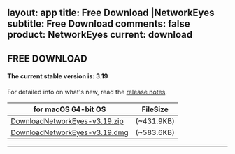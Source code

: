 layout: app
title: Free Download |NetworkEyes
subtitle: Free Download
comments: false
product: NetworkEyes
current: download
---

## <strong>FREE DOWNLOAD</strong>

#### <b>The current stable version is: 3.19</b>

For detailed info on what's new, read the [release notes](./changelog.html).

for macOS 64-bit OS | FileSize
------------------------------ | -------------------------
[DownloadNetworkEyes-v3.19.zip](http://www.filefactory.com/file/1bhcm6k6nbkh/NetworkEyes-3.19.0.zip)    | (~431.9KB)
[DownloadNetworkEyes-v3.19.dmg](http://www.filefactory.com/file/4gqn5uagoqkl/NetworkEyes-3.19.0.dmg)    | (~583.6KB)
---

